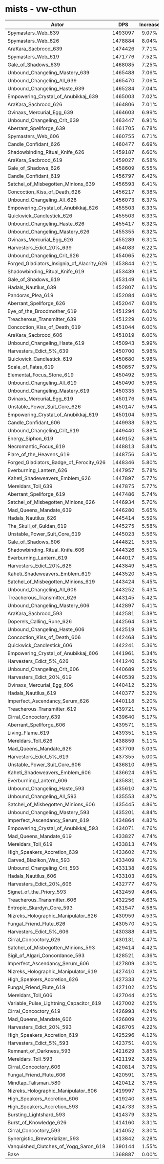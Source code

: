 # mists - vw-cthun
| Actor | DPS | Increase |
|---|:---:|:---:|
|Spymasters_Web_639|1493097|9.07%|
|Spymasters_Web_626|1478884|8.04%|
|AraKara_Sacbrood_639|1474426|7.71%|
|Spymasters_Web_619|1471776|7.52%|
|Gale_of_Shadows_639|1468085|7.25%|
|Unbound_Changeling_Mastery_639|1465488|7.06%|
|Unbound_Changeling_All_639|1465470|7.06%|
|Unbound_Changeling_Haste_639|1465284|7.04%|
|Empowering_Crystal_of_Anubikkaj_639|1465003|7.02%|
|AraKara_Sacbrood_626|1464806|7.01%|
|Ovinaxs_Mercurial_Egg_639|1464603|6.99%|
|Unbound_Changeling_Crit_639|1463447|6.91%|
|Aberrant_Spellforge_639|1461705|6.78%|
|Spymasters_Web_606|1460755|6.71%|
|Candle_Confidant_626|1460477|6.69%|
|Shadowbinding_Ritual_Knife_626|1459187|6.60%|
|AraKara_Sacbrood_619|1459027|6.58%|
|Gale_of_Shadows_626|1458609|6.55%|
|Candle_Confidant_619|1456797|6.42%|
|Satchel_of_Misbegotten_Minions_639|1456593|6.41%|
|Concoction_Kiss_of_Death_626|1456217|6.38%|
|Unbound_Changeling_All_626|1456073|6.37%|
|Empowering_Crystal_of_Anubikkaj_626|1455503|6.33%|
|Quickwick_Candlestick_626|1455503|6.33%|
|Unbound_Changeling_Haste_626|1455417|6.32%|
|Unbound_Changeling_Mastery_626|1455355|6.32%|
|Ovinaxs_Mercurial_Egg_626|1455289|6.31%|
|Harvesters_Edict_20%_639|1454083|6.22%|
|Unbound_Changeling_Crit_626|1454065|6.22%|
|Forged_Gladiators_Insignia_of_Alacrity_626|1453844|6.21%|
|Shadowbinding_Ritual_Knife_619|1453439|6.18%|
|Gale_of_Shadows_619|1453149|6.16%|
|Hadals_Nautilus_639|1452807|6.13%|
|Pandoras_Plea_619|1452084|6.08%|
|Aberrant_Spellforge_626|1452047|6.08%|
|Eye_of_the_Broodmother_619|1451294|6.02%|
|Treacherous_Transmitter_639|1451229|6.02%|
|Concoction_Kiss_of_Death_619|1451044|6.00%|
|AraKara_Sacbrood_606|1451019|6.00%|
|Unbound_Changeling_Haste_619|1450943|5.99%|
|Harvesters_Edict_5%_639|1450700|5.98%|
|Quickwick_Candlestick_619|1450680|5.98%|
|Scale_of_Fates_619|1450657|5.97%|
|Elemental_Focus_Stone_619|1450492|5.96%|
|Unbound_Changeling_All_619|1450490|5.96%|
|Unbound_Changeling_Mastery_619|1450335|5.95%|
|Ovinaxs_Mercurial_Egg_619|1450176|5.94%|
|Unstable_Power_Suit_Core_626|1450147|5.94%|
|Empowering_Crystal_of_Anubikkaj_619|1450104|5.93%|
|Candle_Confidant_606|1449938|5.92%|
|Unbound_Changeling_Crit_619|1449440|5.88%|
|Energy_Siphon_619|1449152|5.86%|
|Necromantic_Focus_619|1448813|5.84%|
|Flare_of_the_Heavens_619|1448756|5.83%|
|Forged_Gladiators_Badge_of_Ferocity_626|1448346|5.80%|
|Everburning_Lantern_626|1447957|5.78%|
|Kaheti_Shadeweavers_Emblem_626|1447897|5.77%|
|Mereldars_Toll_639|1447875|5.77%|
|Aberrant_Spellforge_619|1447486|5.74%|
|Satchel_of_Misbegotten_Minions_626|1446934|5.70%|
|Mad_Queens_Mandate_639|1446280|5.65%|
|Hadals_Nautilus_626|1445414|5.59%|
|The_Skull_of_Guldan_619|1445275|5.58%|
|Unstable_Power_Suit_Core_619|1445023|5.56%|
|Gale_of_Shadows_606|1444821|5.55%|
|Shadowbinding_Ritual_Knife_606|1444326|5.51%|
|Everburning_Lantern_619|1444017|5.49%|
|Harvesters_Edict_20%_626|1443849|5.48%|
|Kaheti_Shadeweavers_Emblem_619|1443520|5.45%|
|Satchel_of_Misbegotten_Minions_619|1443424|5.45%|
|Unbound_Changeling_All_606|1443252|5.43%|
|Treacherous_Transmitter_626|1443145|5.42%|
|Unbound_Changeling_Mastery_606|1442897|5.41%|
|AraKara_Sacbrood_593|1442581|5.38%|
|Doperels_Calling_Rune_626|1442564|5.38%|
|Unbound_Changeling_Haste_606|1442519|5.38%|
|Concoction_Kiss_of_Death_606|1442468|5.38%|
|Quickwick_Candlestick_606|1442241|5.36%|
|Empowering_Crystal_of_Anubikkaj_606|1441961|5.34%|
|Harvesters_Edict_5%_626|1441240|5.29%|
|Unbound_Changeling_Crit_606|1440689|5.25%|
|Harvesters_Edict_20%_619|1440539|5.23%|
|Ovinaxs_Mercurial_Egg_606|1440412|5.23%|
|Hadals_Nautilus_619|1440377|5.22%|
|Imperfect_Ascendancy_Serum_626|1440118|5.20%|
|Treacherous_Transmitter_619|1439721|5.17%|
|Cirral_Concoctory_639|1439640|5.17%|
|Aberrant_Spellforge_606|1439571|5.16%|
|Living_Flame_619|1439351|5.15%|
|Mereldars_Toll_626|1438859|5.11%|
|Mad_Queens_Mandate_626|1437709|5.03%|
|Harvesters_Edict_5%_619|1437355|5.00%|
|Unstable_Power_Suit_Core_606|1436810|4.96%|
|Kaheti_Shadeweavers_Emblem_606|1436624|4.95%|
|Everburning_Lantern_606|1435831|4.89%|
|Unbound_Changeling_Haste_593|1435610|4.87%|
|Unbound_Changeling_All_593|1435553|4.87%|
|Satchel_of_Misbegotten_Minions_606|1435445|4.86%|
|Unbound_Changeling_Mastery_593|1435201|4.84%|
|Imperfect_Ascendancy_Serum_619|1434864|4.82%|
|Empowering_Crystal_of_Anubikkaj_593|1434071|4.76%|
|Mad_Queens_Mandate_619|1433827|4.74%|
|Mereldars_Toll_619|1433813|4.74%|
|High_Speakers_Accretion_639|1433602|4.73%|
|Carved_Blazikon_Wax_593|1433409|4.71%|
|Unbound_Changeling_Crit_593|1433138|4.69%|
|Hadals_Nautilus_606|1433103|4.69%|
|Harvesters_Edict_20%_606|1432777|4.67%|
|Signet_of_the_Priory_593|1432459|4.64%|
|Treacherous_Transmitter_606|1432256|4.63%|
|Entropic_Skardyn_Core_593|1431547|4.58%|
|Nizreks_Holographic_Manipulator_626|1430959|4.53%|
|Fungal_Friend_Flute_626|1430570|4.51%|
|Harvesters_Edict_5%_606|1430388|4.49%|
|Cirral_Concoctory_626|1430131|4.47%|
|Satchel_of_Misbegotten_Minions_593|1429414|4.42%|
|Sigil_of_Algari_Concordance_593|1428521|4.36%|
|Imperfect_Ascendancy_Serum_606|1427809|4.30%|
|Nizreks_Holographic_Manipulator_619|1427410|4.28%|
|High_Speakers_Accretion_626|1427333|4.27%|
|Fungal_Friend_Flute_619|1427102|4.25%|
|Mereldars_Toll_606|1427044|4.25%|
|Variable_Pulse_Lightning_Capacitor_619|1427002|4.25%|
|Cirral_Concoctory_619|1426993|4.24%|
|Mad_Queens_Mandate_606|1426809|4.23%|
|Harvesters_Edict_20%_593|1426705|4.22%|
|High_Speakers_Accretion_619|1425296|4.12%|
|Harvesters_Edict_5%_593|1423751|4.01%|
|Remnant_of_Darkness_593|1421629|3.85%|
|Mereldars_Toll_593|1421192|3.82%|
|Cirral_Concoctory_606|1420814|3.79%|
|Fungal_Friend_Flute_606|1420591|3.78%|
|Mindtap_Talisman_580|1420412|3.76%|
|Nizreks_Holographic_Manipulator_606|1419997|3.73%|
|High_Speakers_Accretion_606|1419240|3.68%|
|High_Speakers_Accretion_593|1414733|3.35%|
|Bursting_Lightshard_593|1414379|3.32%|
|Burst_of_Knowledge_626|1414160|3.31%|
|Cirral_Concoctory_593|1414052|3.30%|
|Synergistic_Brewterializer_593|1413842|3.28%|
|Vanquished_Clutches_of_Yogg_Saron_619|1390144|1.55%|
|Base|1368887|0.00%|
